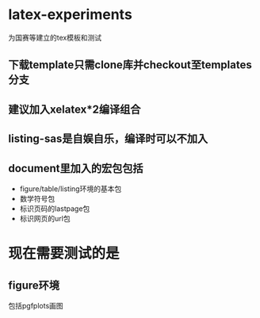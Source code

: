 # latex-experiments
为国赛等建立的tex模板和测试

## 下载template只需clone库并checkout至templates分支
## 建议加入xelatex*2编译组合
## listing-sas是自娱自乐，编译时可以不加入
## document里加入的宏包包括
- figure/table/listing环境的基本包
- 数学符号包
- 标识页码的lastpage包
- 标识网页的url包

# 现在需要测试的是
## figure环境
包括pgfplots画图
